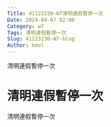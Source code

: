 ```yaml
---
Title: 41123230-W7清明連假暫停一次
Date: 2024-04-07 02:00
Category: w7
Tags: 清明連假暫停一次
Slug: 41123230-W7-blog
Author: kmol
---
```


清明連假暫停一次

<!-- PELICAN_END_SUMMARY -->
# 清明連假暫停一次
清明連假暫停一次
